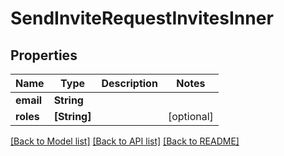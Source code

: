 # SendInviteRequestInvitesInner

## Properties
Name | Type | Description | Notes
------------ | ------------- | ------------- | -------------
**email** | **String** |  | 
**roles** | **[String]** |  | [optional] 

[[Back to Model list]](../README.md#documentation-for-models) [[Back to API list]](../README.md#documentation-for-api-endpoints) [[Back to README]](../README.md)


